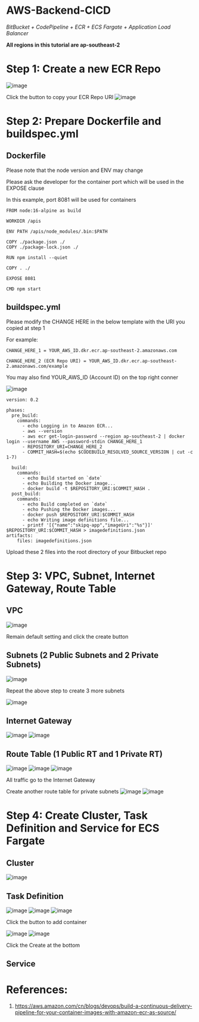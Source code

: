 # AWS-Backend-CICD

_BitBucket + CodePipeline + ECR + ECS Fargate + Application Load Balancer_

<b>All regions in this tutorial are ap-southeast-2</b>

# Step 1: Create a new ECR Repo

![image](https://user-images.githubusercontent.com/80022917/148492430-3c903c04-9fb6-4776-9cf2-3906872f5ff6.png)

Click the button to copy your ECR Repo URI
![image](https://user-images.githubusercontent.com/80022917/148492578-8914d406-8a71-4eae-b7c7-0591ebe600b9.png)

# Step 2: Prepare Dockerfile and buildspec.yml

## Dockerfile 

Please note that the node version and ENV may change

Please ask the developer for the container port which will be used in the EXPOSE clause

In this example, port 8081 will be used for containers

```
FROM node:16-alpine as build

WORKDIR /apis

ENV PATH /apis/node_modules/.bin:$PATH

COPY ./package.json ./
COPY ./package-lock.json ./

RUN npm install --quiet

COPY . ./

EXPOSE 8081

CMD npm start
```

## buildspec.yml

Please modify the CHANGE HERE in the below template with the URI you copied at step 1

For example: 

    CHANGE_HERE_1 = YOUR_AWS_ID.dkr.ecr.ap-southeast-2.amazonaws.com

    CHANGE_HERE_2 (ECR Repo URI) = YOUR_AWS_ID.dkr.ecr.ap-southeast-2.amazonaws.com/example

You may also find YOUR_AWS_ID (Account ID) on the top right conner

![image](https://user-images.githubusercontent.com/80022917/148495685-9f5b21da-6fb6-424e-979f-9fa9a3a32b76.png)

```
version: 0.2

phases:
  pre_build:
    commands:
      - echo Logging in to Amazon ECR...
      - aws --version
      - aws ecr get-login-password --region ap-southeast-2 | docker login --username AWS --password-stdin CHANGE_HERE_1
      - REPOSITORY_URI=CHANGE_HERE_2
      - COMMIT_HASH=$(echo $CODEBUILD_RESOLVED_SOURCE_VERSION | cut -c 1-7)

  build:
    commands:
      - echo Build started on `date`
      - echo Building the Docker image...
      - docker build -t $REPOSITORY_URI:$COMMIT_HASH .
  post_build:
    commands:
      - echo Build completed on `date`
      - echo Pushing the Docker images...
      - docker push $REPOSITORY_URI:$COMMIT_HASH
      - echo Writing image definitions file...
      - printf '[{"name":"skipq-app","imageUri":"%s"}]' $REPOSITORY_URI:$COMMIT_HASH > imagedefinitions.json
artifacts:
    files: imagedefinitions.json
```

Upload these 2 files into the root directory of your Bitbucket repo

# Step 3: VPC, Subnet, Internet Gateway, Route Table

## VPC
![image](https://user-images.githubusercontent.com/80022917/149264088-5667b849-2148-40f7-93ce-529e57873b98.png)

Remain default setting and click the create button

## Subnets (2 Public Subnets and 2 Private Subnets)
![image](https://user-images.githubusercontent.com/80022917/149264456-8882db8f-80f6-4f37-b08d-38ec52efa063.png)

Repeat the above step to create 3 more subnets

![image](https://user-images.githubusercontent.com/80022917/149265089-558b426b-c508-4344-a75f-4a97909d6a10.png)

## Internet Gateway
![image](https://user-images.githubusercontent.com/80022917/149265526-c650db4e-f5f4-428a-9e09-f9f745a6dca0.png)
![image](https://user-images.githubusercontent.com/80022917/149266032-b347d285-d787-4625-9b21-878ca66a1bc6.png)

## Route Table (1 Public RT and 1 Private RT)
![image](https://user-images.githubusercontent.com/80022917/149266239-8d646061-3b26-4de9-8e48-c282d755d8d7.png)
![image](https://user-images.githubusercontent.com/80022917/149266424-19c0bb40-c6ea-44af-8d82-3ee4c4e6a212.png)
![image](https://user-images.githubusercontent.com/80022917/149267184-31a828ef-d467-4443-80e5-1d86cbf13c35.png)

All traffic go to the Internet Gateway

Create another route table for private subnets
![image](https://user-images.githubusercontent.com/80022917/149266853-02e1f763-677c-4738-bb36-4c3fd7537335.png)
![image](https://user-images.githubusercontent.com/80022917/149266988-fca53cc3-90e9-4ae8-b73a-1128973f7b5f.png)


# Step 4: Create Cluster, Task Definition and Service for ECS Fargate

## Cluster
![image](https://user-images.githubusercontent.com/80022917/148495158-80aa45ef-9799-468c-bec9-dabf1feef819.png)

## Task Definition
![image](https://user-images.githubusercontent.com/80022917/148493878-88d0050a-8ddd-4fac-8558-737fdc3c81cc.png)
![image](https://user-images.githubusercontent.com/80022917/148494271-e430f2bb-d751-4e57-a2ed-ed0055a9c30c.png)
![image](https://user-images.githubusercontent.com/80022917/148494380-43e27587-c065-425b-8abf-8bebf89d2124.png)

Click the button to add container

![image](https://user-images.githubusercontent.com/80022917/148494687-deceba8f-5a0e-4e39-b445-b82faad4b222.png)
![image](https://user-images.githubusercontent.com/80022917/148494891-a19b1b64-612d-4d6a-9bfe-a4b10eb1c696.png)

 Click the Create at the bottom
 
 ## Service


# References:

1) https://aws.amazon.com/cn/blogs/devops/build-a-continuous-delivery-pipeline-for-your-container-images-with-amazon-ecr-as-source/
